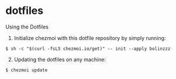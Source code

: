 # dotfiles

Using the Dotfiles

1. Initialize chezmoi with this dotfile repository by simply running:

```$ sh -c "$(curl -fsLS chezmoi.io/get)" -- init --apply bolinzzz```

2. Updating the dotfiles on any machine:

```$ chezmoi update``` 
